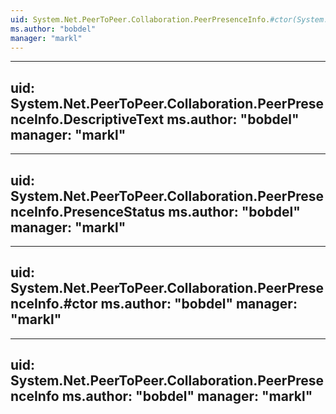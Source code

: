 ```yaml
---
uid: System.Net.PeerToPeer.Collaboration.PeerPresenceInfo.#ctor(System.Net.PeerToPeer.Collaboration.PeerPresenceStatus,System.String)
ms.author: "bobdel"
manager: "markl"
---
```


---
uid: System.Net.PeerToPeer.Collaboration.PeerPresenceInfo.DescriptiveText
ms.author: "bobdel"
manager: "markl"
---

---
uid: System.Net.PeerToPeer.Collaboration.PeerPresenceInfo.PresenceStatus
ms.author: "bobdel"
manager: "markl"
---

---
uid: System.Net.PeerToPeer.Collaboration.PeerPresenceInfo.#ctor
ms.author: "bobdel"
manager: "markl"
---

---
uid: System.Net.PeerToPeer.Collaboration.PeerPresenceInfo
ms.author: "bobdel"
manager: "markl"
---
